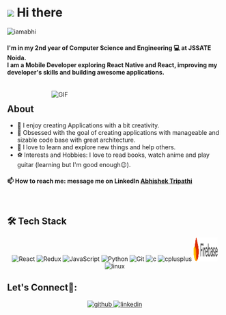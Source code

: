 # <img src="https://github.com/TheDudeThatCode/TheDudeThatCode/blob/master/Assets/Hi.gif" width="29px"> Hi there&nbsp;

<p align="left"> <img src="https://komarev.com/ghpvc/?username=iamabhi898" alt="iamabhi" /> </p>

#### I'm in my 2nd year of Computer Science and Engineering 💻 at JSSATE Noida. <br>  I am a Mobile Developer exploring React Native and React, improving my developer's skills and building awesome applications.
 <br>
<img align="right" alt="GIF" src="https://media.giphy.com/media/QHE5gWI0QjqF2/giphy.gif" width="400px" />

##  About
- 🎨  I enjoy creating Applications with a bit creativity. 
- 🔭 Obsessed with the goal of creating applications with manageable and sizable code base with great architecture.
- 🌱  I love to learn and explore new things and help others. 
- ⚽  Interests and Hobbies: I love to read books, watch anime and play guitar (learning but I'm good enough😉).

#### 📫  How to reach me: message me on LinkedIn [Abhishek Tripathi](https://www.linkedin.com/in/abhishek-tripathi-244a8b190/)

<br>

##  🛠 Tech Stack

<p align="center"> <img src="https://raw.githubusercontent.com/gilbarbara/logos/master/logos/react.svg" alt="React" width="56" height="56"/> <img src="https://raw.githubusercontent.com/gilbarbara/logos/master/logos/redux.svg" alt="Redux" width="56" height="56"/> <img src="https://raw.githubusercontent.com/gilbarbara/logos/master/logos/javascript.svg" alt="JavaScript" width="56" height="56"/> <img src="https://raw.githubusercontent.com/gilbarbara/logos/master/logos/python.svg" alt="Python" width="56" height="56"/> <img src="https://raw.githubusercontent.com/gilbarbara/logos/master/logos/git-logo.svg" alt="Git" width="56" height="56"/> <img src="https://raw.githubusercontent.com/gilbarbara/logos/master/logos/c.svg" alt="c" width="56" height="56"/> <img src="https://raw.githubusercontent.com/gilbarbara/logos/master/logos/c-plusplus.svg" alt="cplusplus" width="56" height="56"/> <img src="https://raw.githubusercontent.com/gilbarbara/logos/master/logos/firebase.svg" alt="Firebase" width="56" height="56"/> <img src="https://raw.githubusercontent.com/gilbarbara/logos/master/logos/ubuntu.svg" alt="linux" width="56" height="56"/> 

<br>

## Let's Connect🙌:
<div align="center">
<a href="https://github.com/iamabhi898" target="_blank">
<img src=https://img.shields.io/badge/github-%2324292e.svg?&style=for-the-badge&logo=github&logoColor=white alt=github style="margin-bottom: 5px;" />
</a>
<a href="https://www.linkedin.com/in/abhishek-tripathi-244a8b190/" target="_blank">
<img src=https://img.shields.io/badge/linkedin-%231E77B5.svg?&style=for-the-badge&logo=linkedin&logoColor=white alt=linkedin style="margin-bottom: 5px;" />
</a>
</div> 
